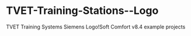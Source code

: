 # TVET-Training-Stations--Logo
TVET Training Systems Siemens Logo!Soft Comfort v8.4 example projects
